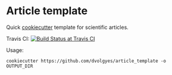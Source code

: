 Article template
================

Quick [cookiecutter](https://cookiecutter.readthedocs.io/en/latest/) template for scientific articles.

Travis CI: [![Build Status at Travis CI](https://travis-ci.org/dvolgyes/article_template.svg?branch=master)](https://travis-ci.org/dvolgyes/article_template)

Usage:
```
cookiecutter https://github.com/dvolgyes/article_template -o OUTPUT_DIR
```
